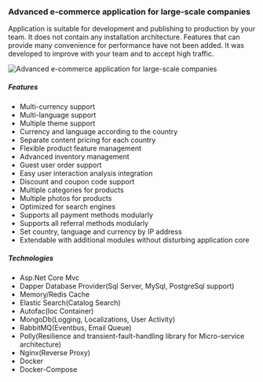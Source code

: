 ### Advanced e-commerce application for large-scale companies

Application is suitable for development and publishing to production by your team.
It does not contain any installation architecture. Features that can provide many convenience for performance have not been added.
It was developed to improve with your team and to accept high traffic.

![Advanced e-commerce application for large-scale companies](http://oi66.tinypic.com/jr4m61.jpg)

##### Features
* Multi-currency support
* Multi-language support
* Multiple theme support
* Currency and language according to the country
* Separate content pricing for each country
* Flexible product feature management
* Advanced inventory management
* Guest user order support
* Easy user interaction analysis integration
* Discount and coupon code support
* Multiple categories for products
* Multiple photos for products
* Optimized for search engines
* Supports all payment methods modularly
* Supports all referral methods modularly
* Set country, language and currency by IP address
* Extendable with additional modules without disturbing application core

##### Technologies
* Asp.Net Core Mvc
* Dapper Database Provider(Sql Server, MySql, PostgreSql support)
* Memory/Redis Cache
* Elastic Search(Catalog Search)
* Autofac(Ioc Container)
* MongoDb(Logging, Localizations, User Activity)
* RabbitMQ(Eventbus, Email Queue)
* Polly(Resilience and transient-fault-handling library for Micro-service architecture)
* Nginx(Reverse Proxy)
* Docker
* Docker-Compose
